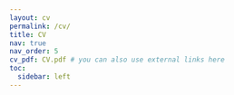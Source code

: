 ```yaml
---
layout: cv
permalink: /cv/
title: CV
nav: true
nav_order: 5
cv_pdf: CV.pdf # you can also use external links here
toc:
  sidebar: left
---
```

